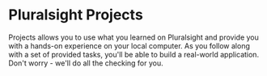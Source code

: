 # Pluralsight Projects

Projects allows you to use what you learned on Pluralsight and provide you with a hands-on experience on your local computer. As you follow along with a set of provided tasks, you'll be able to build a real-world application. Don't worry - we'll do all the checking for you.